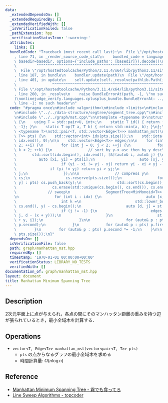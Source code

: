 ```yaml
---
data:
  _extendedDependsOn: []
  _extendedRequiredBy: []
  _extendedVerifiedWith: []
  _isVerificationFailed: false
  _pathExtension: hpp
  _verificationStatusIcon: ':warning:'
  attributes:
    links: []
  bundledCode: "Traceback (most recent call last):\n  File \"/opt/hostedtoolcache/Python/3.11.4/x64/lib/python3.11/site-packages/onlinejudge_verify/documentation/build.py\"\
    , line 71, in _render_source_code_stat\n    bundled_code = language.bundle(stat.path,\
    \ basedir=basedir, options={'include_paths': [basedir]}).decode()\n          \
    \         ^^^^^^^^^^^^^^^^^^^^^^^^^^^^^^^^^^^^^^^^^^^^^^^^^^^^^^^^^^^^^^^^^^^^^^^^^^^^^^^^^\n\
    \  File \"/opt/hostedtoolcache/Python/3.11.4/x64/lib/python3.11/site-packages/onlinejudge_verify/languages/cplusplus.py\"\
    , line 187, in bundle\n    bundler.update(path)\n  File \"/opt/hostedtoolcache/Python/3.11.4/x64/lib/python3.11/site-packages/onlinejudge_verify/languages/cplusplus_bundle.py\"\
    , line 401, in update\n    self.update(self._resolve(pathlib.Path(included), included_from=path))\n\
    \                ^^^^^^^^^^^^^^^^^^^^^^^^^^^^^^^^^^^^^^^^^^^^^^^^^^^^^^^^^\n \
    \ File \"/opt/hostedtoolcache/Python/3.11.4/x64/lib/python3.11/site-packages/onlinejudge_verify/languages/cplusplus_bundle.py\"\
    , line 260, in _resolve\n    raise BundleErrorAt(path, -1, \"no such header\"\
    )\nonlinejudge_verify.languages.cplusplus_bundle.BundleErrorAt: ../../data-structure/segtree/segment_tree.cpp:\
    \ line -1: no such header\n"
  code: "#pragma once\n#include <algorithm>\n#include <limits>\n#include <vector>\n\
    \n#include \"../../data-structure/segtree/segment_tree.cpp\"\n#include \"../../graph/edge.cpp\"\
    \n#include \"../../graph/mst.cpp\"\n\ntemplate <typename U>\nstruct MinMonoid\
    \ {\n    using T = std::pair<U, int>;\n    static T id() { return {std::numeric_limits<U>::max(),\
    \ -1}; }\n    static T op(T a, T b) { return std::min(a, b); }\n};\n\ntemplate\
    \ <typename T>\nstd::pair<T, std::vector<Edge<T>>> manhattan_mst(\n    std::vector<std::pair<T,\
    \ T>> pts) {\n    std::vector<int> idx(pts.size());\n    std::iota(idx.begin(),\
    \ idx.end(), 0);\n\n    std::vector<Edge<T>> edges;\n\n    for (int i = 0; i <\
    \ 2; ++i) {\n        for (int j = 0; j < 2; ++j) {\n            for (int k = 0;\
    \ k < 2; ++k) {\n                // sort by y-x asc then by y desc\n         \
    \       std::sort(idx.begin(), idx.end(), [&](auto& i, auto& j) {\n          \
    \          auto [xi, yi] = pts[i];\n                    auto [xj, yj] = pts[j];\n\
    \                    if (yi - xi != yj - xj) return yi - xi < yj - xj;\n     \
    \               if (yi != yj) return yi > yj;\n                    return i <\
    \ j;\n                });\n\n                // compress y\n                std::vector<T>\
    \ cs;\n                cs.reserve(pts.size());\n                for (auto [x,\
    \ y] : pts) cs.push_back(y);\n                std::sort(cs.begin(), cs.end());\n\
    \                cs.erase(std::unique(cs.begin(), cs.end()), cs.end());\n\n  \
    \              // sweep\n                SegmentTree<MinMonoid<T>> st(cs.size());\n\
    \n                for (int i : idx) {\n                    auto [x, y] = pts[i];\n\
    \                    int k =\n                        std::lower_bound(cs.begin(),\
    \ cs.end(), y) - cs.begin();\n                    auto [d, j] = st.fold(k, cs.size());\n\
    \                    if (j != -1) {\n                        edges.push_back(Edge<T>(i,\
    \ j, d - (x + y)));\n                    }\n                    st.update(k, {x\
    \ + y, i});\n                }\n\n                for (auto& p : pts) std::swap(p.first,\
    \ p.second);\n            }\n            for (auto& p : pts) p.first *= -1;\n\
    \        }\n        for (auto& p : pts) p.second *= -1;\n    }\n\n    return kruskal(edges,\
    \ pts.size());\n}"
  dependsOn: []
  isVerificationFile: false
  path: graph/manhattan_mst.hpp
  requiredBy: []
  timestamp: '1970-01-01 00:00:00+00:00'
  verificationStatus: LIBRARY_NO_TESTS
  verifiedWith: []
documentation_of: graph/manhattan_mst.hpp
layout: document
title: Manhattan Minimum Spanning Tree
---
```


## Description

2次元平面上に点が与えられ，各点の間にそのマンハッタン距離の重みを持つ辺が張られているとき，最小全域木を計算する．

## Operations

- `vector<T, Edge<T>> manhattan_mst(vector<pair<T, T>> pts)`
    - `pts` の点からなるグラフの最小全域木を求める
    - 時間計算量: $O(n\log n)$

## Reference

- [Manhattan Minimum Spanning Tree - 霧でも食ってろ](https://knuu.github.io/manhattan_mst.html)
- [Line Sweep Algorithms - topcoder](https://www.topcoder.com/thrive/articles/Line%20Sweep%20Algorithms)

